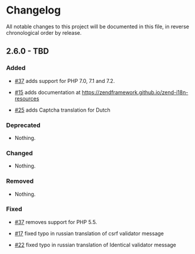 # Changelog

All notable changes to this project will be documented in this file, in reverse chronological order by release.

## 2.6.0 - TBD

### Added

- [#37](https://github.com/zendframework/zend-i18n-resources/pull/37) adds support for PHP 7.0, 7.1 and 7.2.

- [#15](https://github.com/zendframework/zend-i18n-resources/pull/15) adds
  documentation at https://zendframework.github.io/zend-i18n-resources

- [#25](https://github.com/zendframework/zend-i18n-resources/pull/25) adds
  Captcha translation for Dutch

### Deprecated

- Nothing.

### Changed

- Nothing.

### Removed

- Nothing.

### Fixed

- [#37](https://github.com/zendframework/zend-i18n-resources/pull/37) removes support for PHP 5.5.

- [#17](https://github.com/zendframework/zend-i18n-resources/pull/17) fixed
  typo in russian translation of csrf validator message

- [#22](https://github.com/zendframework/zend-i18n-resources/pull/22) fixed
  typo in russian translation of Identical validator message
